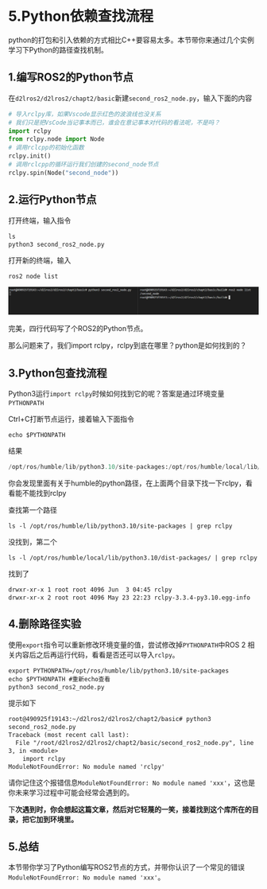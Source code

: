 # 5.Python依赖查找流程

python的打包和引入依赖的方式相比C++要容易太多。本节带你来通过几个实例学习下Python的路径查找机制。

## 1.编写ROS2的Python节点

在`d2lros2/d2lros2/chapt2/basic`新建`second_ros2_node.py`，输入下面的内容

```python
# 导入rclpy库，如果Vscode显示红色的波浪线也没关系
# 我们只是把VsCode当记事本而已，谁会在意记事本对代码的看法呢，不是吗？
import rclpy
from rclpy.node import Node
# 调用rclcpp的初始化函数
rclpy.init() 
# 调用rclcpp的循环运行我们创建的second_node节点
rclpy.spin(Node("second_node"))
```

## 2.运行Python节点

打开终端，输入指令

```
ls
python3 second_ros2_node.py
```

打开新的终端，输入

```shell
ros2 node list
```

![image-20220603154952746](5.Python依赖查找流程/imgs/image-20220603154952746.png)

完美，四行代码写了个ROS2的Python节点。

那么问题来了，我们import rclpy，rclpy到底在哪里？python是如何找到的？



## 3.Python包查找流程

Python3运行`import rclpy`时候如何找到它的呢？答案是通过环境变量`PYTHONPATH`

Ctrl+C打断节点运行，接着输入下面指令

```shell
echo $PYTHONPATH
```

结果

```python
/opt/ros/humble/lib/python3.10/site-packages:/opt/ros/humble/local/lib/python3.10/dist-packages
```

你会发现里面有关于humble的python路径，在上面两个目录下找一下rclpy，看看能不能找到rclpy

查找第一个路径

```
ls -l /opt/ros/humble/lib/python3.10/site-packages | grep rclpy
```

没找到，第二个

```
ls -l /opt/ros/humble/local/lib/python3.10/dist-packages/ | grep rclpy
```

找到了

```
drwxr-xr-x 1 root root 4096 Jun  3 04:45 rclpy
drwxr-xr-x 2 root root 4096 May 23 22:23 rclpy-3.3.4-py3.10.egg-info
```

## 4.删除路径实验

使用`export`指令可以重新修改环境变量的值，尝试修改掉`PYTHONPATH`中ROS 2 相关内容后之后再运行代码，看看是否还可以导入`rclpy`。

```shell
export PYTHONPATH=/opt/ros/humble/lib/python3.10/site-packages
echo $PYTHONPATH #重新echo查看
python3 second_ros2_node.py
```

提示如下

```
root@490925f19143:~/d2lros2/d2lros2/chapt2/basic# python3 second_ros2_node.py 
Traceback (most recent call last):
  File "/root/d2lros2/d2lros2/chapt2/basic/second_ros2_node.py", line 3, in <module>
    import rclpy
ModuleNotFoundError: No module named 'rclpy'
```

请你记住这个报错信息`ModuleNotFoundError: No module named 'xxx'`，这也是你未来学习过程中可能会经常会遇到的。

下**次遇到时，你会想起这篇文章，然后对它轻蔑的一笑，接着找到这个库所在的目录，把它加到环境里。**



## 5.总结

本节带你学习了Python编写ROS2节点的方式，并带你认识了一个常见的错误`ModuleNotFoundError: No module named 'xxx'`。



